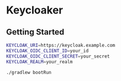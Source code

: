 # Keycloaker


## Getting Started

```bash
KEYCLOAK_URI=https://keycloak.example.com
KEYCLOAK_OIDC_CLIENT_ID=your_id
KEYCLOAK_OIDC_CLIENT_SECRET=your_secret
KEYCLOAK_REALM=your_realm
```

```bash
./gradlew bootRun
```
